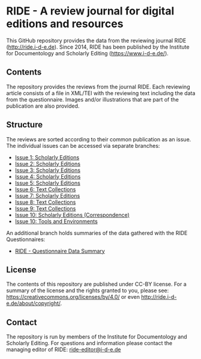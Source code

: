 # RIDE - A review journal for digital editions and resources

This GitHub repository provides the data from the reviewing journal RIDE (http://ride.i-d-e.de). Since 2014, RIDE has been published by the Institute for Documentology and Scholarly Editing (https://www.i-d-e.de/).  

## Contents
The repository provides the reviews from the journal RIDE. Each reviewing article consists of a file in XML/TEI with the reviewing text including the data from the questionnaire. Images and/or illustrations that are part of the publication are also provided. 

## Structure
The reviews are sorted according to their common publication as an issue. The individual issues can be accessed via separate branches:
* [Issue 1: Scholarly Editions](https://github.com/i-d-e/ride/tree/issues/01)
* [Issue 2: Scholarly Editions](https://github.com/i-d-e/ride/tree/issues/02)
* [Issue 3: Scholarly Editions](https://github.com/i-d-e/ride/tree/issues/03)
* [Issue 4: Scholarly Editions](https://github.com/i-d-e/ride/tree/issues/04)
* [Issue 5: Scholarly Editions](https://github.com/i-d-e/ride/tree/issues/05)
* [Issue 6: Text Collections](https://github.com/i-d-e/ride/tree/issues/06)
* [Issue 7: Scholarly Editions](https://github.com/i-d-e/ride/tree/issues/07)
* [Issue 8: Text Collections](https://github.com/i-d-e/ride/tree/issues/08)
* [Issue 9: Text Collections](https://github.com/i-d-e/ride/tree/issues/09)
* [Issue 10: Scholarly Editions (Correspondence)](https://github.com/i-d-e/ride/tree/issues/10)
* [Issue 10: Tools and Environments](https://github.com/i-d-e/ride/tree/issues/11)

An additional branch holds summaries of the data gathered with the RIDE Questionnaires:
* [RIDE - Questionnaire Data Summary](https://github.com/i-d-e/ride/tree/questionnaire_data)

## License
The contents of this repository are published under CC-BY license. For a summary of the license and the rights granted to you, please see: https://creativecommons.org/licenses/by/4.0/ or even http://ride.i-d-e.de/about/copyright/.

## Contact
The repository is run by members of the Institute for Documentology and Scholarly Editing. For questions and information please contact the managing editor of RIDE: ride-editor@i-d-e.de

